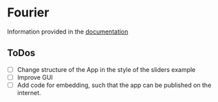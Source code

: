 # Fourier
Information provided in the [documentation](https://github.com/BenjaminRueth/Visualization/blob/master/FourierApp/Doc/fourierSpecification.pdf)

## ToDos
- [ ] Change structure of the App in the style of the sliders example
- [ ] Improve GUI
- [ ] Add code for embedding, such that the app can be published on the internet.
